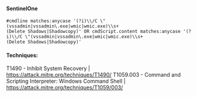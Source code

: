 #### SentinelOne
```
#cmdline matches:anycase '(?i)\\/C \"(vssadmin|vssadmin\.exe|wmic|wmic.exe)\\s+(Delete Shadows|Shadowcopy)' OR cmdScript.content matches:anycase '(?i)\\/C \"(vssadmin|vssadmin\.exe|wmic|wmic.exe)\\s+(Delete Shadows|Shadowcopy)'
```

#### Techniques:
T1490 - Inhibit System Recovery | https://attack.mitre.org/techniques/T1490/
T1059.003 - Command and Scripting Interpreter: Windows Command Shell | https://attack.mitre.org/techniques/T1059/003/
